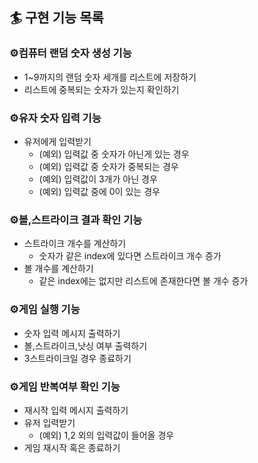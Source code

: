 ## 🏄‍ 구현 기능 목록

### ⚙️컴퓨터 랜덤 숫자 생성 기능
- 1~9까지의 랜덤 숫자 세개를 리스트에 저장하기
- 리스트에 중복되는 숫자가 있는지 확인하기 

### ⚙️유자 숫자 입력 기능
- 유저에게 입력받기
  - (예외) 입력값 중 숫자가 아닌게 있는 경우
  - (예외) 입력값 중 숫자가 중복되는 경우
  - (예외) 입력값이 3개가 아닌 경우
  - (예외) 입력값 중에 0이 있는 경우

### ⚙️볼,스트라이크 결과 확인 기능
- 스트라이크 개수를 계산하기
  - 숫자가 같은 index에 있다면 스트라이크 개수 증가
- 볼 개수를 계산하기
  - 같은 index에는 없지만 리스트에 존재한다면 볼 개수 증가 

### ⚙️게임 실행 기능
- 숫자 입력 메시지 출력하기
- 볼,스트라이크,낫싱 여부 출력하기
- 3스트라이크일 경우 종료하기

### ⚙️게임 반복여부 확인 기능
- 재시작 입력 메시지 출력하기
- 유저 입력받기
  - (예외) 1,2 외의 입력값이 들어올 경우
- 게임 재시작 혹은 종료하기